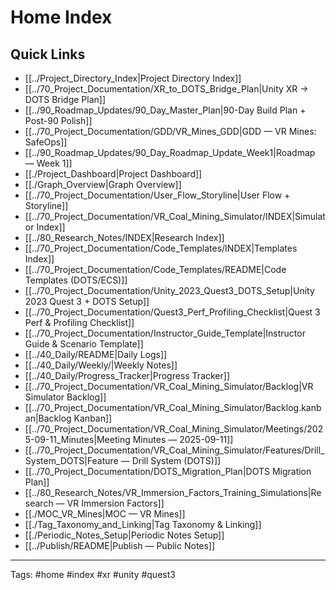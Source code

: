 # Home Index

## Quick Links
- [[../Project_Directory_Index|Project Directory Index]]
- [[../70_Project_Documentation/XR_to_DOTS_Bridge_Plan|Unity XR → DOTS Bridge Plan]]
- [[../90_Roadmap_Updates/90_Day_Master_Plan|90-Day Build Plan + Post-90 Polish]]
- [[../70_Project_Documentation/GDD/VR_Mines_GDD|GDD — VR Mines: SafeOps]]
- [[../90_Roadmap_Updates/90_Day_Roadmap_Update_Week1|Roadmap — Week 1]]
- [[./Project_Dashboard|Project Dashboard]]
- [[./Graph_Overview|Graph Overview]]
- [[../70_Project_Documentation/User_Flow_Storyline|User Flow + Storyline]]
- [[../70_Project_Documentation/VR_Coal_Mining_Simulator/INDEX|Simulator Index]]
- [[../80_Research_Notes/INDEX|Research Index]]
- [[../70_Project_Documentation/Code_Templates/INDEX|Templates Index]]
- [[../70_Project_Documentation/Code_Templates/README|Code Templates (DOTS/ECS)]]
- [[../70_Project_Documentation/Unity_2023_Quest3_DOTS_Setup|Unity 2023 Quest 3 + DOTS Setup]]
- [[../70_Project_Documentation/Quest3_Perf_Profiling_Checklist|Quest 3 Perf & Profiling Checklist]]
- [[../70_Project_Documentation/Instructor_Guide_Template|Instructor Guide & Scenario Template]]
- [[../40_Daily/README|Daily Logs]]
- [[../40_Daily/Weekly/|Weekly Notes]]
- [[../40_Daily/Progress_Tracker|Progress Tracker]]
- [[../70_Project_Documentation/VR_Coal_Mining_Simulator/Backlog|VR Simulator Backlog]]
- [[../70_Project_Documentation/VR_Coal_Mining_Simulator/Backlog.kanban|Backlog Kanban]]
- [[../70_Project_Documentation/VR_Coal_Mining_Simulator/Meetings/2025-09-11_Minutes|Meeting Minutes — 2025-09-11]]
- [[../70_Project_Documentation/VR_Coal_Mining_Simulator/Features/Drill_System_DOTS|Feature — Drill System (DOTS)]]
- [[../70_Project_Documentation/DOTS_Migration_Plan|DOTS Migration Plan]]
- [[../80_Research_Notes/VR_Immersion_Factors_Training_Simulations|Research — VR Immersion Factors]]
- [[./MOC_VR_Mines|MOC — VR Mines]]
- [[./Tag_Taxonomy_and_Linking|Tag Taxonomy & Linking]]
- [[./Periodic_Notes_Setup|Periodic Notes Setup]]
- [[../Publish/README|Publish — Public Notes]]

---
Tags: #home #index #xr #unity #quest3



